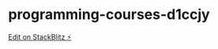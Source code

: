 # programming-courses-d1ccjy

[Edit on StackBlitz ⚡️](https://stackblitz.com/edit/programming-courses-d1ccjy)